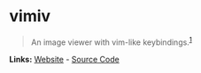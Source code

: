 # vimiv

> An image viewer with vim-like keybindings.<sup>[1][desc]</sup>

**Links:** [Website] - [Source Code]

[website]: https://karlch.github.io/vimiv/
[desc]: https://karlch.github.io/vimiv/
[source code]: https://github.com/karlch/vimiv
